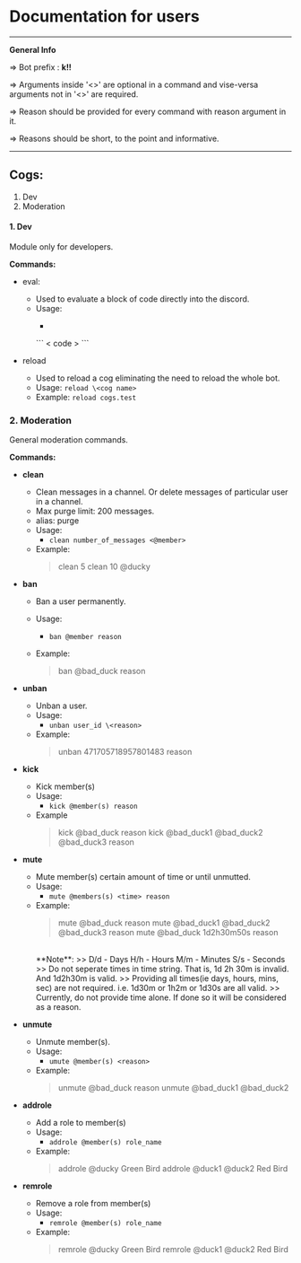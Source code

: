 # Documentation for users
---
**General Info**

=> Bot prefix : **k!!**

=> Arguments inside '<>' are optional in a command and vise-versa arguments not in '<>' are required.

=> Reason should be provided for every command with reason argument in it.

=> Reasons should be short, to the point and informative.

---

## Cogs:
1. Dev
2. Moderation

#### 1. Dev
Module only for developers.

**Commands:**
- eval:
    - Used to evaluate a block of code directly into the discord.
    - Usage:
        - >
        \```
            < code >
        \```
        

- reload
    - Used to reload a cog eliminating the need to reload the whole bot.
    - Usage:
        `reload \<cog name>`
    - Example:
        `reload cogs.test`


### 2. Moderation

General moderation commands.

**Commands:**
- **clean**
    - Clean messages in a channel. Or delete messages of particular user in a channel.
    - Max purge limit: 200 messages.
    - alias: purge
    - Usage:
        - `clean number_of_messages <@member>`
    - Example: 
        > clean 5
        > clean 10 @ducky

- **ban**
    - Ban a user permanently.
    - Usage:
        - `ban @member reason`

    - Example:
        > ban @bad_duck reason

- **unban**
    - Unban a user.
    - Usage:
        - `unban user_id \<reason>`
    - Example:
        > unban 471705718957801483 reason

- **kick**
    - Kick member(s)
    - Usage:
        - `kick @member(s) reason`
    - Example
        > kick @bad_duck reason
        > kick @bad_duck1 @bad_duck2 @bad_duck3 reason
    
- **mute**
    - Mute member(s) certain amount of time or until unmutted.
    - Usage:
        - `mute @members(s) <time> reason`
    - Example:
        > mute @bad_duck reason
        > mute @bad_duck1 @bad_duck2 @bad_duck3 reason
        > mute @bad_duck 1d2h30m50s reason
        <br>
        **Note**: 
        >> D/d - Days
            H/h - Hours
            M/m - Minutes
            S/s - Seconds
        >> Do not seperate times in time string.
            That is, 1d 2h 30m is invalid. And 1d2h30m is valid.
        >> Providing all times(ie days, hours, mins, sec) are not required.
            i.e. 1d30m or 1h2m or 1d30s are all valid.
        >> Currently, do not provide time alone. If done so it will be considered as a reason.
            
- **unmute**
    - Unmute member(s).
    - Usage:
        - `umute @member(s) <reason>`
    - Example:
        > unmute @bad_duck reason
        > unmute @bad_duck1 @bad_duck2 

- **addrole**
    - Add a role to member(s)
    - Usage:
        - `addrole @member(s) role_name`
    - Example:
        > addrole @ducky Green Bird
        > addrole @duck1 @duck2 Red Bird

- **remrole**
    - Remove a role from member(s)
    - Usage:
        - `remrole @member(s) role_name`
    - Example:
        > remrole @ducky Green Bird
        > remrole @duck1 @duck2 Red Bird
